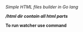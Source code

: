 *Simple HTML files builder in Go lang*

***/html dir contain all html parts***

**To run watcher use command**

```go run ./watcher
